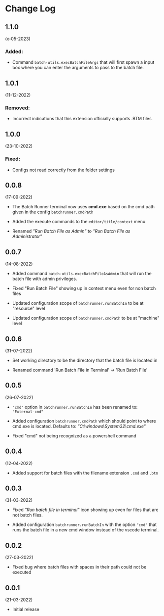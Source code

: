 # Change Log

## 1.1.0
(x-05-2023)

### Added:
- Command `batch-utils.execBatchFileArgs` that will first spawn a input box where you can enter the arguments to pass to the batch file.


## 1.0.1
(11-12-2022)

### Removed:
- Incorrect indications that this extension officially supports .BTM files


## 1.0.0
(23-10-2022)

### Fixed:
- Configs not read correctly from the folder settings


## 0.0.8
(17-09-2022)

- The Batch Runner terminal now uses **cmd.exe** based on the cmd path given in the config `batchrunner.cmdPath`

- Added the execute commands to the `editor/title/context` menu

- Renamed *"Run Batch File as Admin"* to *"Run Batch File as Administrator"*

## 0.0.7
(14-08-2022)

- Added command `batch-utils.execBatchFileAsAdmin` that will run the batch file with admin privileges.

- Fixed "Run Batch File" showing up in context menu even for non batch files

- Updated configuration scope of `batchrunner.runBatchIn` to be at "resource" level

- Updated configuration scope of `batchrunner.cmdPath` to be at "machine" level


## 0.0.6
(31-07-2022)

- Set working directory to be the directory that the batch file is located in

- Renamed command 'Run Batch File in Terminal' -> 'Run Batch File'
 

## 0.0.5
(26-07-2022)

- `"cmd"` option in `batchrunner.runBatchIn` has been renamed to: `"External-cmd"`

- Added configuration `batchrunner.cmdPath` which should point to where cmd.exe is located. Defaults to: _"C:\\windows\\System32\\cmd.exe"_

- Fixed "cmd" not being recognized as a powershell command


## 0.0.4
(12-04-2022)

- Added support for batch files with the filename extension `.cmd` and `.btm`

## 0.0.3
(31-03-2022)

- Fixed *"Run batch file in terminal"* icon showing up even for files that are not batch files.

- Added configuration `batchrunner.runBatchIn` with the option `"cmd"` that runs the batch file in a new cmd window instead of the vscode terminal.

## 0.0.2
(27-03-2022)

- Fixed bug where batch files with spaces in their path could not be executed

## 0.0.1
(21-03-2022)

- Initial release